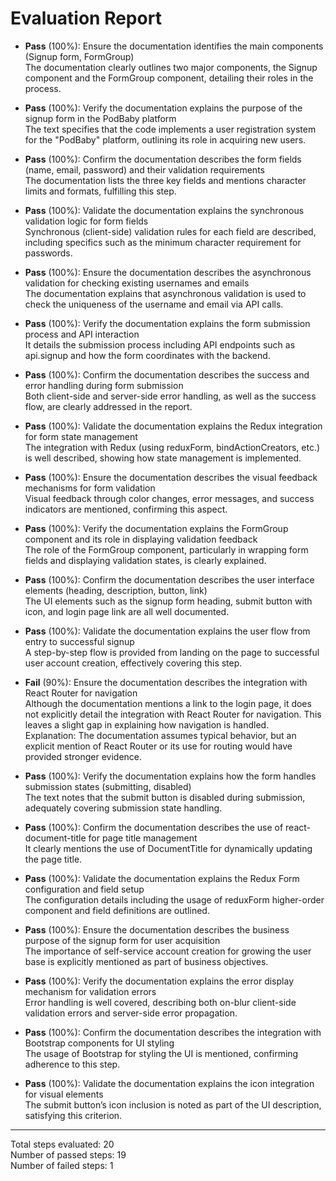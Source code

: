 # Evaluation Report

- **Pass** (100%): Ensure the documentation identifies the main components (Signup form, FormGroup)  
  The documentation clearly outlines two major components, the Signup component and the FormGroup component, detailing their roles in the process.

- **Pass** (100%): Verify the documentation explains the purpose of the signup form in the PodBaby platform  
  The text specifies that the code implements a user registration system for the "PodBaby" platform, outlining its role in acquiring new users.

- **Pass** (100%): Confirm the documentation describes the form fields (name, email, password) and their validation requirements  
  The documentation lists the three key fields and mentions character limits and formats, fulfilling this step.

- **Pass** (100%): Validate the documentation explains the synchronous validation logic for form fields  
  Synchronous (client-side) validation rules for each field are described, including specifics such as the minimum character requirement for passwords.

- **Pass** (100%): Ensure the documentation describes the asynchronous validation for checking existing usernames and emails  
  The documentation explains that asynchronous validation is used to check the uniqueness of the username and email via API calls.

- **Pass** (100%): Verify the documentation explains the form submission process and API interaction  
  It details the submission process including API endpoints such as api.signup and how the form coordinates with the backend.

- **Pass** (100%): Confirm the documentation describes the success and error handling during form submission  
  Both client-side and server-side error handling, as well as the success flow, are clearly addressed in the report.

- **Pass** (100%): Validate the documentation explains the Redux integration for form state management  
  The integration with Redux (using reduxForm, bindActionCreators, etc.) is well described, showing how state management is implemented.

- **Pass** (100%): Ensure the documentation describes the visual feedback mechanisms for form validation  
  Visual feedback through color changes, error messages, and success indicators are mentioned, confirming this aspect.

- **Pass** (100%): Verify the documentation explains the FormGroup component and its role in displaying validation feedback  
  The role of the FormGroup component, particularly in wrapping form fields and displaying validation states, is clearly explained.

- **Pass** (100%): Confirm the documentation describes the user interface elements (heading, description, button, link)  
  The UI elements such as the signup form heading, submit button with icon, and login page link are all well documented.

- **Pass** (100%): Validate the documentation explains the user flow from entry to successful signup  
  A step-by-step flow is provided from landing on the page to successful user account creation, effectively covering this step.

- **Fail** (90%): Ensure the documentation describes the integration with React Router for navigation  
  Although the documentation mentions a link to the login page, it does not explicitly detail the integration with React Router for navigation. This leaves a slight gap in explaining how navigation is handled.  
  Explanation: The documentation assumes typical behavior, but an explicit mention of React Router or its use for routing would have provided stronger evidence.

- **Pass** (100%): Verify the documentation explains how the form handles submission states (submitting, disabled)  
  The text notes that the submit button is disabled during submission, adequately covering submission state handling.

- **Pass** (100%): Confirm the documentation describes the use of react-document-title for page title management  
  It clearly mentions the use of DocumentTitle for dynamically updating the page title.

- **Pass** (100%): Validate the documentation explains the Redux Form configuration and field setup  
  The configuration details including the usage of reduxForm higher-order component and field definitions are outlined.

- **Pass** (100%): Ensure the documentation describes the business purpose of the signup form for user acquisition  
  The importance of self-service account creation for growing the user base is explicitly mentioned as part of business objectives.

- **Pass** (100%): Verify the documentation explains the error display mechanism for validation errors  
  Error handling is well covered, describing both on-blur client-side validation errors and server-side error propagation.

- **Pass** (100%): Confirm the documentation describes the integration with Bootstrap components for UI styling  
  The usage of Bootstrap for styling the UI is mentioned, confirming adherence to this step.

- **Pass** (100%): Validate the documentation explains the icon integration for visual elements  
  The submit button’s icon inclusion is noted as part of the UI description, satisfying this criterion.

---

Total steps evaluated: 20  
Number of passed steps: 19  
Number of failed steps: 1